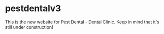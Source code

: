 # pestdentalv3

This is the new website for Pest Dental - Dental Clinic. Keep in mind that it's still under construction!
